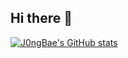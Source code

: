## Hi there 👋

[![J0ngBae's GitHub stats](https://github-readme-stats.vercel.app/api?username=J0ngBae)](https://github.com/J0ngBae/github-readme-stats)
